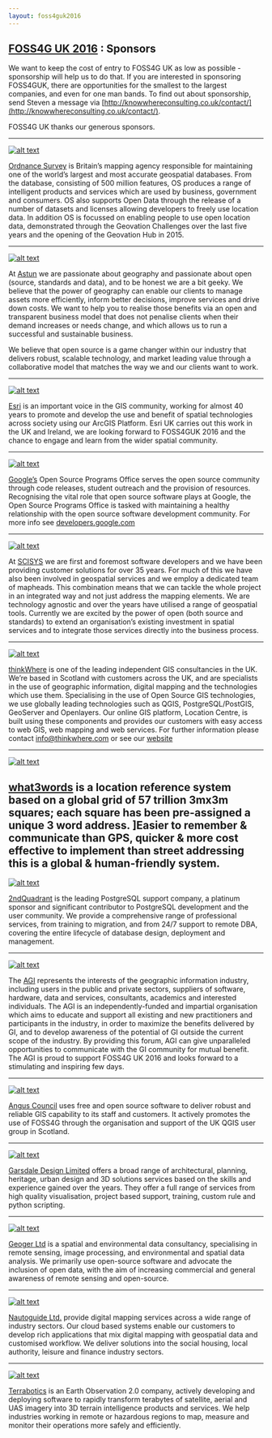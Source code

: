 ```yaml
---
layout: foss4guk2016
---
```

## [FOSS4G UK 2016](/foss4guk2016/) : Sponsors

We want to keep the cost of entry to FOSS4G UK as low as possible - sponsorship will help us to do that. If you are interested in sponsoring FOSS4GUK, there are opportunities for the smallest to the largest companies, and even for one man bands. To find out about sponsorship, send Steven a message via [http://knowwhereconsulting.co.uk/contact/](http://knowwhereconsulting.co.uk/contact/).

FOSS4G UK thanks our generous sponsors.

---
<a name="ordnancesurvey"></a>
[![alt text](images/os_logo_lge.png "Ordnance Survey")](http://www.ordnancesurvey.co.uk/) 

[Ordnance Survey](http://www.ordnancesurvey.co.uk/) is Britain’s mapping agency responsible for maintaining one of the world’s largest and most accurate geospatial databases. From the database, consisting of 500 million features, OS produces a range of intelligent products and services which are used by business, government and consumers. OS also supports Open Data through the release of a number of datasets and licenses allowing developers to freely use location data. In addition OS is focussed on enabling people to use open location data, demonstrated through the Geovation Challenges over the last five years and the opening of the Geovation Hub in 2015.

---
<a name="astun"></a>
[![alt text](images/astun_lge.png "Astun")](http://www.astuntechnology.com) 

At [Astun](http://www.astuntechnology.com) we are passionate about geography and passionate about open (source, standards and data), and to be honest we are a bit geeky. We believe that the power of geography can enable our clients to manage assets more efficiently, inform better decisions, improve services and drive down costs. We want to help you to realise those benefits via an open and transparent business model that does not penalise clients when their demand increases or needs change, and which allows us to run a successful and sustainable business.

We believe that open source is a game changer within our industry that delivers robust, scalable technology, and market leading value through a collaborative model that matches the way we and our clients want to work.

---
<a name="esriuk"></a>
[![alt text](images/esri_logo.png "Esri UK")](http://www.esriuk.com) 

[Esri](http://www.esriuk.com) is an important voice in the GIS community, working for almost 40 years to promote and develop the use and benefit of spatial technologies across society using our ArcGIS Platform. Esri UK carries out this work in the UK and Ireland, we are looking forward to FOSS4GUK 2016 and the chance to engage and learn from the wider spatial community.

---

<a name="google"></a>
[![alt text](images/google_small.png "Google")](http://www.google.com)

[Google’s](http://www.google.com) Open Source Programs Office serves the open source community through code releases, student outreach and the provision of resources. Recognising the vital role that open source software plays at Google, the Open Source Programs Office is tasked with maintaining a healthy relationship with the open source software development community. For more info see [developers.google.com](https://developers.google.com/open-source/)

---

<a name="scisys"></a>
[![alt text](images/scisys_logo.png "SCISYS")](http://gis.scisys.co.uk/)

At [SCISYS](http://gis.scisys.co.uk/) we are first and foremost software developers and we have been providing customer solutions for over 35 years. For much of this we have also been involved in geospatial services and we employ a dedicated team of mapheads. This combination means that we can tackle the whole project in an integrated way and not just address the mapping elements.
We are technology agnostic and over the years have utilised a range of geospatial tools. Currently we are excited by the power of open (both source and standards) to extend an organisation’s existing investment in spatial services and to integrate those services directly into the business process.

---

<a name="thinkWhere"></a>
[![alt text](images/thinkWhere_logo.png "thinkWhere")](http://www.thinkwhere.com)

[thinkWhere](http://www.thinkwhere.com) is one of the leading independent GIS consultancies in the UK. We’re based in Scotland with customers across the UK, and are specialists in the use of geographic information, digital mapping and the technologies which use them. Specialising in the use of Open Source GIS technologies, we use globally leading technologies such as QGIS, PostgreSQL/PostGIS, GeoServer and Openlayers. Our online GIS platform, Location Centre, is built using these components and provides our customers with easy access to web GIS, web mapping and web services. For further information please contact info@thinkwhere.com or see our [website](http://www.thinkwhere.com)

---

<a name="what3words"></a>
[![alt text](images/what3words_logo.png "what3words")](http://www.what3words.com)

[what3words](http://www.what3words.com) is a location reference system based on a global grid of 57 trillion 3mx3m squares; each square has been pre-assigned a unique 3 word address.
]Easier to remember & communicate than GPS, quicker & more cost effective to implement than street addressing this is a global & human-friendly system.
--

<a name="2ndQuadrant"></a>
[![alt text](images/2ndq_logo_lg.png "2ndQuadrant")](http://2ndquadrant.com/en/)

[2ndQuadrant](http://2ndquadrant.com/en/) is the leading PostgreSQL support company, a platinum sponsor and significant contributor to PostgreSQL development and the user community.  We provide a comprehensive range of professional services, from training to migration, and from 24/7 support to remote DBA, covering the entire lifecycle of database design, deployment and management.

---
<a name="agi"></a>
[![alt text](images/agi_logo_lg.png "AGI")](http://www.agi.org.uk/)

The [AGI](http://www.agi.org.uk/) represents the interests of the geographic information industry, including users in the public and private sectors, suppliers of software, hardware, data and services, consultants, academics and interested individuals. The AGI is an independently-funded and impartial organisation which aims to educate and support all existing and new practitioners and participants in the industry, in order to maximize the benefits delivered by GI, and to develop awareness of the potential of GI outside the current scope of the industry. By providing this forum, AGI can give unparalleled opportunities to communicate with the GI community for mutual benefit. The AGI is proud to support FOSS4G UK 2016 and looks forward to a stimulating and inspiring few days.

---
<a name="anguscouncil"></a>
[![alt text](images/angus_council_logo.png "Angus Council")](http://www.angus.gov.uk/)

[Angus Council](http://www.angus.gov.uk/) uses free and open source software to deliver robust and reliable GIS capability to its staff and customers. It actively promotes the use of FOSS4G through the organisation and support of the UK QGIS user group in Scotland.

---

<a name="garsdaledesign"></a>
[![alt text](images/garsdale_small.jpg "Garsdale Design")](http://www.garsdaledesign.co.uk)

[Garsdale Design Limited](http://www.garsdaledesign.co.uk/) offers a broad range of architectural, planning, heritage, urban design and 3D solutions services based on the skills and experience gained over the years.
They offer a full range of services from high quality visualisation, project based support, training, custom rule and python scripting. 

---

<a name="geoger"></a>
[![alt text](images/geoger_web.png "Geoger")](https://geoger.co.uk/)

[Geoger Ltd](https://geoger.co.uk/) is a spatial and environmental data consultancy, specialising in remote sensing, image processing, and environmental and spatial data analysis. We primarily use open-source software and advocate the inclusion of open data, with the aim of increasing commercial and general awareness of remote sensing and open-source.

---

<a name="nautoguide"></a>
[![alt text](images/nautoguide-logo.png "NautoGuide")](https://www.nautoguide.com/)

[Nautoguide Ltd.](http://www.nautoguide.com/) provide digital mapping services across a wide range of industry sectors. Our cloud based systems enable our customers to develop rich applications that mix digital mapping with geospatial data and customised workflow. We deliver solutions into the social housing, local authority, leisure and finance industry sectors. 

---

<a name="terrabotics"></a>
[![alt text](images/Terabotics_Logo_LARGE.png "Terrabotics")](http://www.terrabotics.co/)

[Terrabotics](http://www.terrabotics.co/) is an Earth Observation 2.0 company, actively developing and deploying software to rapidly transform terabytes of satellite, aerial and UAS imagery into 3D terrain intelligence products and services. We help industries working in remote or hazardous regions to map, measure and monitor their operations more safely and efficiently.


